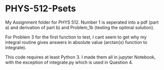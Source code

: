 # PHYS-512-Psets
My Assignment folder for PHYS 512. Number 1 is seperated into a pdf (part a) and derivation of part b) and Problem_1b (testing the optimal solution).

For Problem 3 for the first function to test, I cant seem to get why my integral routine gives answers in absolute value (arctan(x) function to integrate). 

This code requires at least Python 3. I made them all in jupyter Notebook, with the exception of integrate.py which is used in Question 4.
